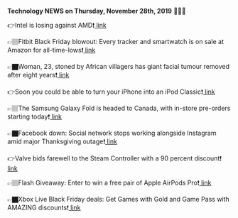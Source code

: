 <b>Technology NEWS on Thursday, November 28th, 2019</b> 📡📡📡 

👉Intel is losing against AMD❗️<a href='https://techblock.club/?p=1209'> link</a>

👉🏽Fitbit Black Friday blowout: Every tracker and smartwatch is on sale at Amazon for all-time-lows❗️<a href='https://techblock.club/?p=1211'> link</a>

👉🏿Woman, 23, stoned by African villagers has giant facial tumour removed after eight years❗️<a href='https://techblock.club/?p=1213'> link</a>

👉Soon you could be able to turn your iPhone into an iPod Classic❗️<a href='https://techblock.club/?p=1215'> link</a>

👉🏽The Samsung Galaxy Fold is headed to Canada, with in-store pre-orders starting today❗️<a href='https://techblock.club/?p=1217'> link</a>

👉🏿Facebook down: Social network stops working alongside Instagram amid major Thanksgiving outage❗️<a href='https://techblock.club/?p=1219'> link</a>

👉Valve bids farewell to the Steam Controller with a 90 percent discount❗️<a href='https://techblock.club/?p=1221'> link</a>

👉🏽Flash Giveaway: Enter to win a free pair of Apple AirPods Pro❗️<a href='https://techblock.club/?p=1223'> link</a>

👉🏿Xbox Live Black Friday deals: Get Games with Gold and Game Pass with AMAZING discounts❗️<a href='https://techblock.club/?p=1225'> link</a>

